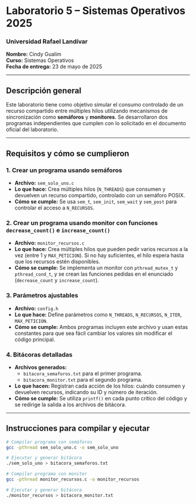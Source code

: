 # Laboratorio 5 – Sistemas Operativos 2025
### Universidad Rafael Landívar  
**Nombre:** Cindy Gualim  
**Curso:** Sistemas Operativos  
**Fecha de entrega:** 23 de mayo de 2025

---

##  Descripción general

Este laboratorio tiene como objetivo simular el consumo controlado de un recurso compartido entre múltiples hilos utilizando mecanismos de sincronización como **semáforos** y **monitores**. Se desarrollaron dos programas independientes que cumplen con lo solicitado en el documento oficial del laboratorio.

---

##  Requisitos y cómo se cumplieron

### 1. Crear un programa usando semáforos
- **Archivo:** `sem_solo_uno.c`
- **Lo que hace:** Crea múltiples hilos (`N_THREADS`) que consumen y devuelven un recurso compartido, controlado con un semáforo POSIX.
- **Cómo se cumple:** Se usa `sem_t`, `sem_init`, `sem_wait` y `sem_post` para controlar el acceso a `N_RECURSOS`.

### 2. Crear un programa usando monitor con funciones `decrease_count()` e `increase_count()`
- **Archivo:** `monitor_recursos.c`
- **Lo que hace:** Crea múltiples hilos que pueden pedir varios recursos a la vez (entre 1 y `MAX_PETICION`). Si no hay suficientes, el hilo espera hasta que los recursos estén disponibles.
- **Cómo se cumple:** Se implementa un monitor con `pthread_mutex_t` y `pthread_cond_t`, y se crean las funciones pedidas en el enunciado (`decrease_count` y `increase_count`).

### 3. Parámetros ajustables
- **Archivo:** `config.h`
- **Lo que hace:** Define parámetros como `N_THREADS`, `N_RECURSOS`, `N_ITER`, `MAX_PETICION`.
- **Cómo se cumple:** Ambos programas incluyen este archivo y usan estas constantes para que sea fácil cambiar los valores sin modificar el código principal.

### 4. Bitácoras detalladas
- **Archivos generados:**
  - `bitacora_semaforos.txt` para el primer programa.
  - `bitacora_monitor.txt` para el segundo programa.
- **Lo que hacen:** Registran cada acción de los hilos: cuándo consumen y devuelven recursos, indicando su ID y número de iteración.
- **Cómo se cumple:** Se utiliza `printf()` en cada punto crítico del código y se redirige la salida a los archivos de bitácora.

---

##  Instrucciones para compilar y ejecutar

```bash
# Compilar programa con semáforos
gcc -pthread sem_solo_uno.c -o sem_solo_uno

# Ejecutar y generar bitácora
./sem_solo_uno > bitacora_semaforos.txt

# Compilar programa con monitor
gcc -pthread monitor_recursos.c -o monitor_recursos

# Ejecutar y generar bitácora
./monitor_recursos > bitacora_monitor.txt
